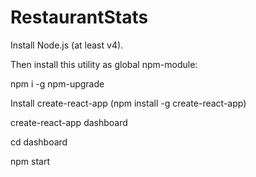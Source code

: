 # RestaurantStats

Install  Node.js (at least v4).

Then install this utility as global npm-module:

npm i -g npm-upgrade

Install create-react-app (npm install -g create-react-app)

create-react-app dashboard

cd dashboard 

npm start




